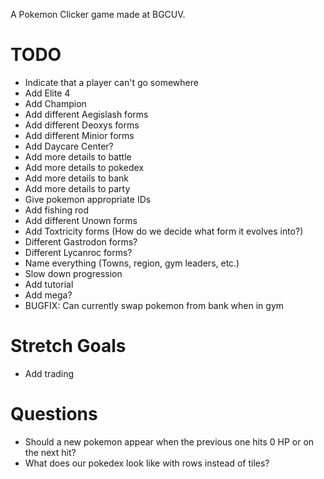 A Pokemon Clicker game made at BGCUV.

# TODO

- Indicate that a player can't go somewhere
- Add Elite 4
- Add Champion
- Add different Aegislash forms
- Add different Deoxys forms
- Add different Minior forms
- Add Daycare Center?
- Add more details to battle
- Add more details to pokedex
- Add more details to bank
- Add more details to party
- Give pokemon appropriate IDs
- Add fishing rod
- Add different Unown forms
- Add Toxtricity forms (How do we decide what form it evolves into?)
- Different Gastrodon forms?
- Different Lycanroc forms?
- Name everything (Towns, region, gym leaders, etc.)
- Slow down progression
- Add tutorial
- Add mega?
- BUGFIX: Can currently swap pokemon from bank when in gym

# Stretch Goals

- Add trading

# Questions

- Should a new pokemon appear when the previous one hits 0 HP or on the next hit?
- What does our pokedex look like with rows instead of tiles?
